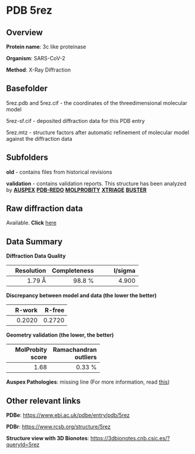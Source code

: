 # PDB 5rez

## Overview

**Protein name**: 3c like proteinase

**Organism**: SARS-CoV-2

**Method**: X-Ray Diffraction

## Basefolder

5rez.pdb and 5rez.cif - the coordinates of the threedimensional molecular model

5rez-sf.cif - deposited diffraction data for this PDB entry

5rez.mtz - structure factors after automatic refinement of molecular model against the diffraction data

## Subfolders



**old** - contains files from historical revisions

**validation** - contains validation reports. This structure has been analyzed by [**AUSPEX**](https://github.com/thorn-lab/coronavirus_structural_task_force/tree/master/pdb/3c_like_proteinase/SARS-CoV-2/5rez/validation/auspex) [**PDB-REDO**](https://github.com/thorn-lab/coronavirus_structural_task_force/tree/master/pdb/3c_like_proteinase/SARS-CoV-2/5rez/validation/pdb-redo) [**MOLPROBITY**](https://github.com/thorn-lab/coronavirus_structural_task_force/tree/master/pdb/3c_like_proteinase/SARS-CoV-2/5rez/validation/molprobity) [**XTRIAGE**](https://github.com/thorn-lab/coronavirus_structural_task_force/blob/master/pdb/3c_like_proteinase/SARS-CoV-2/5rez/validation/Xtriage_output.log) [**BUSTER**](https://www.globalphasing.com/buster/wiki/index.cgi?Covid19Pdb5REZ)

## Raw diffraction data

Available. **Click** [here](https://zenodo.org/record/3731036) 

## Data Summary
**Diffraction Data Quality**

|   | Resolution | Completeness| I/sigma |
|---|-------------:|----------------:|--------------:|
|   |1.79 Å|98.8  %|<img width=50/>4.900|

**Discrepancy between model and data (the lower the better)**

|   | **R-work**| **R-free**   
|---|-------------:|----------------:|           
||  0.2020|  0.2720|

**Geometry validation (the lower, the better)**

|   |**MolProbity<br>score**| **Ramachandran<br>outliers** 
|---|-------------:|----------------:|
||  1.68|  0.33 %|

**Auspex Pathologies**: missing line (For more information, read [this](https://github.com/thorn-lab/coronavirus_structural_task_force/blob/master/pdb/3c_like_proteinase/SARS-CoV-2/5rez/validation/auspex/5rez_auspex_comments.txt))

 



## Other relevant links 
**PDBe**:  https://www.ebi.ac.uk/pdbe/entry/pdb/5rez
 
**PDBr**: https://www.rcsb.org/structure/5rez 

**Structure view with 3D Bionotes**: https://3dbionotes.cnb.csic.es/?queryId=5rez


